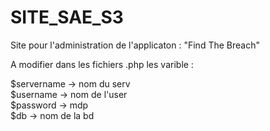 # SITE_SAE_S3
Site pour l'administration de l'applicaton : "Find The Breach"

A modifier dans les fichiers .php les varible :

$servername -> nom du serv </br>
$username  -> nom de l'user </br>
$password -> mdp </br> 
$db -> nom de la bd </br>
